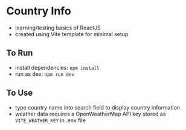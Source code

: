 # Country Info
- learning/testing basics of ReactJS
- created using Vite template for minimal setup

## To Run
- install dependencies: `npm install`
- run as dev: `npm run dev`

## To Use
- type country name into search field to display country information
- weather data requires a OpenWeatherMap API key stored as `VITE_WEATHER_KEY` in .env file

